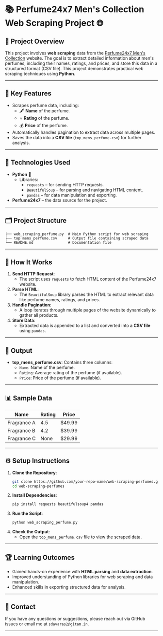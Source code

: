 # 📚 **Perfume24x7 Men's Collection Web Scraping Project** 🌐

## 🌟 **Project Overview**
This project involves **web scraping** data from the [Perfume24x7 Men's Collection](https://www.perfume24x7.com/collections/mens-collection) website. The goal is to extract detailed information about men's perfumes, including their names, ratings, and prices, and store this data in a structured format (CSV file). This project demonstrates practical web scraping techniques using **Python**.

---

## 📌 **Key Features**
- Scrapes perfume data, including:
  - 🖋 **Name** of the perfume.
  - ⭐ **Rating** of the perfume.
  - 💰 **Price** of the perfume.
- Automatically handles pagination to extract data across multiple pages.
- Saves the data into a **CSV file** (`top_mens_perfume.csv`) for further analysis.

---

## 🔧 **Technologies Used**
- **Python** 💾
  - Libraries: 
    - `requests` – for sending HTTP requests.
    - `BeautifulSoup` – for parsing and navigating HTML content.
    - `pandas` – for data manipulation and exporting.
- **Perfume24x7** – the data source for the project.

---

## 🗂 **Project Structure**
```plaintext
├── web_scraping_perfume.py  # Main Python script for web scraping
├── top_mens_perfume.csv     # Output file containing scraped data
└── README.md                # Documentation file
```

---

## 🚀 **How It Works**
1. **Send HTTP Request**:
   - The script uses `requests` to fetch HTML content of the Perfume24x7 website.
2. **Parse HTML**:
   - The `BeautifulSoup` library parses the HTML to extract relevant data like perfume names, ratings, and prices.
3. **Handle Pagination**:
   - A loop iterates through multiple pages of the website dynamically to gather all products.
4. **Store Data**:
   - Extracted data is appended to a list and converted into a **CSV file** using `pandas`.

---

## 🔎 **Output**
- **top_mens_perfume.csv**: Contains three columns:
  - `Name`: Name of the perfume.
  - `Rating`: Average rating of the perfume (if available).
  - `Price`: Price of the perfume (if available).

---

## 📊 **Sample Data**
| Name                        | Rating | Price       |
|-----------------------------|--------|-------------|
| Fragrance A                 | 4.5    | $49.99      |
| Fragrance B                 | 4.2    | $39.99      |
| Fragrance C                 | None   | $29.99      |

---

## ⚙️ **Setup Instructions**
1. **Clone the Repository**:
   ```bash
   git clone https://github.com/your-repo-name/web-scraping-perfumes.git
   cd web-scraping-perfumes
   ```
2. **Install Dependencies**:
   ```bash
   pip install requests beautifulsoup4 pandas
   ```
3. **Run the Script**:
   ```bash
   python web_scraping_perfume.py
   ```
4. **Check the Output**:
   - Open the `top_mens_perfume.csv` file to view the scraped data.

---

## 🏆 **Learning Outcomes**
- Gained hands-on experience with **HTML parsing** and **data extraction**.
- Improved understanding of Python libraries for web scraping and data manipulation.
- Enhanced skills in exporting structured data for analysis.

---

## 📢 **Contact**
If you have any questions or suggestions, please reach out via GitHub issues or email me at `sdavaras2@gitam.in`.

---